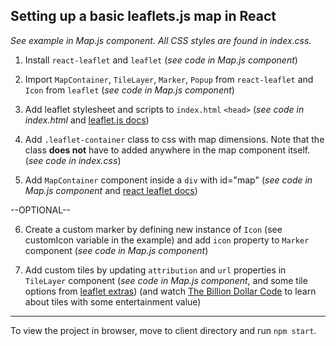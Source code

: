 ## Setting up a basic leaflets.js map in React

*See example in Map.js component. All CSS styles are found in index.css.*

1. Install `react-leaflet` and `leaflet` (*see code in Map.js component*)

2. Import `MapContainer`, `TileLayer`, `Marker`, `Popup` from `react-leaflet` and  `Icon` from `leaflet` (*see code in Map.js component*)

3. Add leaflet stylesheet and scripts to `index.html` `<head>` (*see code in index.html* and [leaflet.js docs](https://leafletjs.com/examples/quick-start/))

4. Add `.leaflet-container` class to css with map dimensions. Note that the class **does not** have to added anywhere in the map component itself. (*see code in index.css*)

5. Add `MapContainer` component inside a `div` with id="map" (*see code in Map.js component* and [react leaflet docs](https://react-leaflet.js.org/))

--OPTIONAL--

6. Create a custom marker by defining new instance of `Icon` (see customIcon variable in the example) and add `icon` property to `Marker` component (*see code in Map.js component*)

7. Add custom tiles by updating `attribution` and `url` properties in `TileLayer` component (*see code in Map.js component*, and some tile options from [leaflet extras](https://leaflet-extras.github.io/leaflet-providers/preview/))
(and watch [The Billion Dollar Code](https://www.imdb.com/title/tt15392100/) to learn about tiles with some entertainment value)


-------------------------------

To view the project in browser, move to client directory and run `npm start`.
